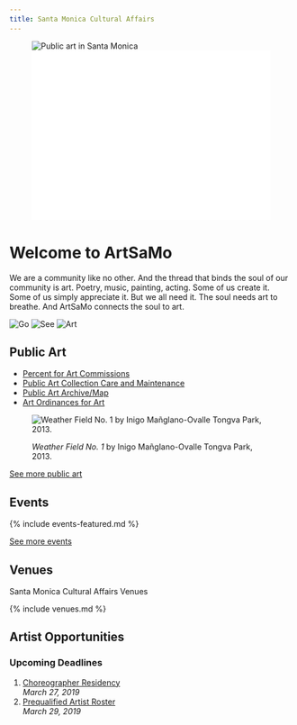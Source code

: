 ```yaml
---
title: Santa Monica Cultural Affairs
---
```


<figure class="logo-image">
  <img src="/assets/images/artsamo.jpg" height="300" alt="Public art in Santa Monica" />
  <figcaption><img src="/assets/images/artsamo.svg" height="300" alt="ArtSaMo" /></figcaption>
</figure>

Welcome to ArtSaMo
==================

We are a community like no other. And the thread that binds the soul of our community is art. Poetry, music, painting, acting. Some of us create it. Some of us simply appreciate it. But we all need it. The soul needs art to breathe. And ArtSaMo connects the soul to art.

<p>
  <img src="/uploads/Go.png" height="100" alt="Go" />
  <img src="/uploads/See.png" height="100" alt="See" />
  <img src="/uploads/Art.png" height="100" alt="Art" />
</p>
    
    
Public Art
----------

*   [Percent for Art Commissions](/public-art/#map)
*   [Public Art Collection Care and Maintenance](/about/#maintenance)
*   [Public Art Archive/Map](/public-art/)
*   [Art Ordinances for Art](/about/#ordinances)

<figure>
  <img
    src="/uploads/weather-field-tongva.jpg"
    height="300"
    alt="Weather Field No. 1 by Inigo Mañglano-Ovalle Tongva Park, 2013."
  />
  <figcaption>
    <p>
      <em>Weather Field No. 1</em> by Inigo Mañglano-Ovalle Tongva Park, 2013.
    </p>
  </figcaption>
</figure>

[See more public art](/public-art/)


Events
------

{% include events-featured.md %}

[See more events](/events/)


Venues
------

Santa Monica Cultural Affairs Venues

{% include venues.md %}


Artist Opportunities
--------------------

### Upcoming Deadlines

1.   [Choreographer Residency](https://www.smgov.net/uploadedFiles/Portals/Culture/Public_Art_Program/2019ACBH_Choreo_Res_Call.pdf)<br />
    _March 27, 2019_
1.   [Prequalified Artist Roster](https://artist.callforentry.org/festivals_unique_info.php?ID=6001)<br />
    _March 29, 2019_
